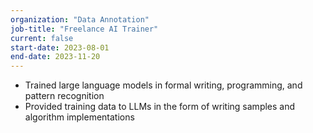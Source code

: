 ```yaml
---
organization: "Data Annotation"
job-title: "Freelance AI Trainer"
current: false
start-date: 2023-08-01
end-date: 2023-11-20
---
```


* Trained large language models in formal writing, programming, and pattern recognition
* Provided training data to LLMs in the form of writing samples and algorithm implementations
